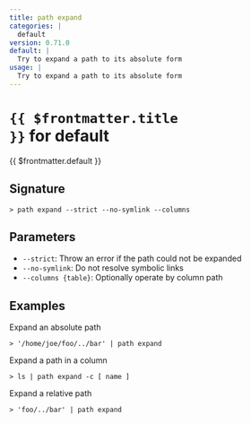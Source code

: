 ```yaml
---
title: path expand
categories: |
  default
version: 0.71.0
default: |
  Try to expand a path to its absolute form
usage: |
  Try to expand a path to its absolute form
---
```


# <code>{{ $frontmatter.title }}</code> for default

<div class='command-title'>{{ $frontmatter.default }}</div>

## Signature

```> path expand --strict --no-symlink --columns```

## Parameters

 -  `--strict`: Throw an error if the path could not be expanded
 -  `--no-symlink`: Do not resolve symbolic links
 -  `--columns {table}`: Optionally operate by column path

## Examples

Expand an absolute path
```shell
> '/home/joe/foo/../bar' | path expand
```

Expand a path in a column
```shell
> ls | path expand -c [ name ]
```

Expand a relative path
```shell
> 'foo/../bar' | path expand
```
